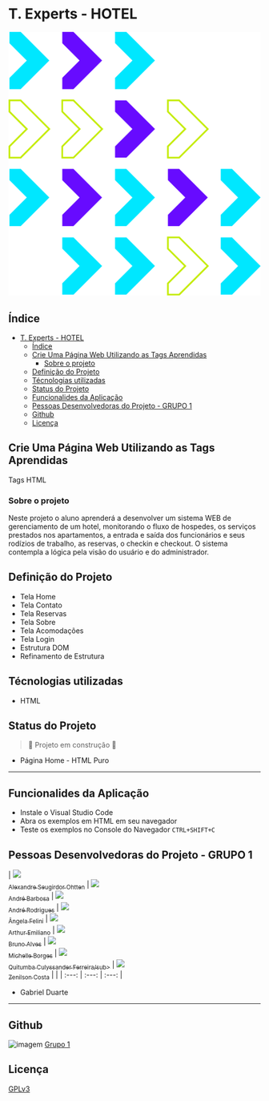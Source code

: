 # T. Experts - HOTEL

![Imagem](images/logoTex.png)

## Índice

- [T. Experts - HOTEL](#t-experts---hotel)
  - [Índice](#índice)
  - [Crie Uma Página Web Utilizando as Tags Aprendidas](#crie-uma-página-web-utilizando-as-tags-aprendidas)
    - [Sobre o projeto](#sobre-o-projeto)
  - [Definição do Projeto](#definição-do-projeto)
  - [Técnologias utilizadas](#técnologias-utilizadas)
  - [Status do Projeto](#status-do-projeto)
  - [Funcionalides da Aplicação](#funcionalides-da-aplicação)
  - [Pessoas Desenvolvedoras do Projeto - GRUPO 1](#pessoas-desenvolvedoras-do-projeto---grupo-1)
  - [Github](#github)
  - [Licença](#licença)

## Crie Uma Página Web Utilizando as Tags Aprendidas

Tags HTML

### Sobre o projeto

Neste projeto o aluno aprenderá a desenvolver um sistema WEB de gerenciamento de um hotel, monitorando o fluxo de hospedes, os serviços prestados nos apartamentos, a entrada e saída dos funcionários e seus rodízios de trabalho, as reservas, o checkin e checkout. O sistema contempla a lógica pela visão do usuário e do administrador.

## Definição do Projeto

- Tela Home
- Tela Contato
- Tela Reservas
- Tela Sobre
- Tela Acomodações
- Tela Login
- Estrutura DOM
- Refinamento de Estrutura

## Técnologias utilizadas

- HTML

## Status do Projeto

> :construction: Projeto em construção :construction:

- Página Home - HTML Puro

---

## Funcionalides da Aplicação

- Instale o Visual Studio Code
- Abra os exemplos em HTML em seu navegador
- Teste os exemplos no Console do Navegador `CTRL+SHIFT+C`

## Pessoas Desenvolvedoras do Projeto - GRUPO 1

| [<img src="https://avatars.githubusercontent.com/u/10383832?v=4" width=115><br><sub>Alexandre Seugirdor Ohtten</sub>](https://github.com/ohtten) | 
  [<img src="https://avatars.githubusercontent.com/u/117115177?v=4" width=115><br><sub>André Barbosa</sub>](https://github.com/andrebarbosatech) | 
  [<img src="hhttps://avatars.githubusercontent.com/u/115587292?v=4" width=115><br><sub>André Rodrigues</sub>](https://github.com/alsrodriguesbr) | 
  [<img src="https://avatars.githubusercontent.com/u/99025849?v=4" width=115><br><sub>Ângela Felini</sub>](https://github.com/angelafelini) | 
  [<img src="https://avatars.githubusercontent.com/u/116170868?v=4" width=115><br><sub>Arthur Emiliano</sub>](https://github.com/Arthuremiliano) | 
  [<img src="https://avatars.githubusercontent.com/u/104469512?v=4" width=115><br><sub>Bruno Alves</sub>](https://github.com/brunonnalves) | 
  [<img src="https://avatars.githubusercontent.com/u/102254707?v=4" width=115><br><sub>Michelle Borges</sub>](https://github.com/Mikallina) | 
  [<img src="https://avatars.githubusercontent.com/u/26072777?v=4" width=115><br><sub>Quitumba Culyssander Ferreira/sub>](https://github.com/culyssander) | 
  [<img src="https://avatars.githubusercontent.com/u/99926147?v=4" width=115><br><sub>Zenilson Costa</sub>](https://github.com/Znilcosta) |  |
| :---: | :---: | :---: |

- Gabriel Duarte

---

## Github

![imagem](https://img.shields.io/github/forks/Mikallina/hotelg1?style=social) [Grupo 1](https://github.com/TExpertsG1/hotelg1)

## Licença

[GPLv3](https://choosealicense.com/licenses/gpl-3.0/)

